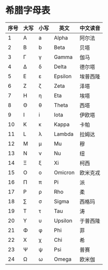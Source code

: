 # 希腊字母表

| 序号  | 大写  | 小写  | 英文      | 中文读音 |
|-----|-----|-----|---------|------|
| 1   | A   | a   | Alpha   | 阿尔法  |
| 2   | B   | b   | Beta    | 贝塔   |
| 3   | Γ   | γ   | Gamma   | 伽马   |
| 4   | Δ   | δ   | Delta   | 德尔塔  |
| 5   | E   | ε   | Epsilon | 埃普西隆 |
| 6   | Z   | ζ   | Zeta    | 泽塔   |
| 7   | H   | η   | Eta     | 埃塔   |
| 8   | Θ   | θ   | Theta   | 西塔   |
| 9   | I   | i   | Iota    | 伊欧塔  |
| 10  | K   | κ   | Kappa   | 卡帕   |
| 11  | L   | λ   | Lambda  | 拉姆达  |
| 12  | M   | μ   | Mu      | 穆    |
| 13  | N   | ν   | Nu      | 纽    |
| 14  | Ξ   | ξ   | Xi      | 柯西   |
| 15  | O   | ο   | Omicron | 欧米克戎 |
| 16  | Π   | π   | Pi      | 派    |
| 17  | P   | ρ   | Rho     | 柔    |
| 18  | ∑   | σ   | Sigma   | 西格玛  |
| 19  | T   | τ   | Tau     | 涛    |
| 20  | Υ   | υ   | Upsilon | 于普西隆 |
| 21  | Φ   | φ   | Phi     | 菲    |
| 22  | X   | χ   | Chi     | 希    |
| 23  | Ψ   | ψ   | Psi     | 普赛   |
| 24  | Ω   | ω   | Omega   | 欧米伽  |